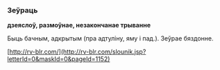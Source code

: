 ### Зеўраць
**дзеяслоў, размоўнае, незакончанае трыванне**

Быць бачным, адкрытым (пра адтуліну, яму і пад.). Зеўрае бяздонне.

<a rel="author">[http://rv-blr.com/](http://rv-blr.com/slounik.jsp?letterId=0&maskId=0&pageId=1152)</a>
